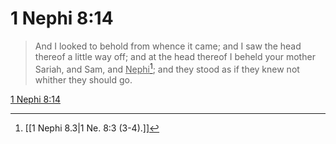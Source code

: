 # 1 Nephi 8:14

> And I looked to behold from whence it came; and I saw the head thereof a little way off; and at the head thereof I beheld your mother Sariah, and Sam, and <u>Nephi</u>[^a]; and they stood as if they knew not whither they should go.

[1 Nephi 8:14](https://www.churchofjesuschrist.org/study/scriptures/bofm/1-ne/8?lang=eng&id=p14#p14)


[^a]: [[1 Nephi 8.3|1 Ne. 8:3 (3-4).]]
